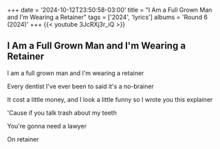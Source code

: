 +++
date = '2024-10-12T23:50:58-03:00'
title = "I Am a Full Grown Man and I'm Wearing a Retainer"
tags = ['2024', 'lyrics']
albums = 'Round 6 (2024)'
+++
{{< youtube 3JcRXj3r_iQ >}}

## I Am a Full Grown Man and I'm Wearing a Retainer

I am a full grown man and I'm wearing a retainer

Every dentist I've ever been to said it's a no-brainer

It cost a little money, and I look a little funny so I wrote you this explainer

'Cause if you talk trash about my teeth

You're gonna need a lawyer

On retainer
